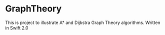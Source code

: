 # GraphTheory
This is project to illustrate A* and Dijkstra Graph Theory algorithms.
Written in Swift 2.0
